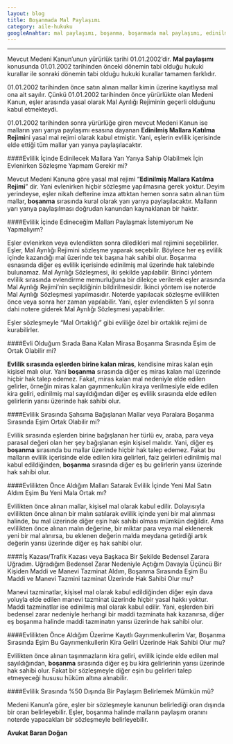 ```yaml
---
layout: blog
title: Boşanmada Mal Paylaşımı
category: aile-hukuku
googleAnahtar: mal paylaşımı, boşanma, boşanmada mal paylaşımı, edinilmiş mallara katılma rejimi, avukat, Avukat Baran Doğan
---
```


---

Mevcut Medeni Kanun’unun yürürlük tarihi 01.01.2002’dir. **Mal paylaşımı** konusunda 01.01.2002 tarihinden önceki dönemin tabi olduğu hukuki kurallar ile sonraki dönemin tabi olduğu hukuki kurallar tamamen farklıdır. 

01.01.2002 tarihinden önce satın alınan mallar kimin üzerine kayıtlıysa mal ona ait sayılır. Çünkü 01.01.2002 tarihinden önce yürürlükte olan Medeni Kanun, eşler arasında yasal olarak Mal Ayrılığı Rejiminin geçerli olduğunu kabul etmekteydi.

01.01.2002 tarihinden sonra yürürlüğe giren mevcut Medeni Kanun ise malların yarı yarıya paylaşımı esasına dayanan **Edinilmiş Mallara Katılma Rejimi**ni yasal mal rejimi olarak kabul etmiştir. Yani, eşlerin evlilik içerisinde elde ettiği tüm mallar yarı yarıya paylaşılacaktır.

####Evlilik İçinde Edinilecek Mallara Yarı Yarıya Sahip Olabilmek İçin Evlenirken Sözleşme Yapmam Gerekir mi?

Mevcut Medeni Kanuna göre yasal mal rejimi “**Edinilmiş Mallara Katılma Rejimi**” dir. Yani evlenirken hiçbir sözleşme yapılmasına gerek yoktur. Deyim yerindeyse, eşler nikah defterine imza attıktan hemen sonra satın alınan tüm mallar, **boşanma** sırasında kural olarak yarı yarıya paylaşılacaktır.  Malların yarı yarıya paylaşılması doğrudan kanundan kaynaklanan bir haktır.

####Evlilik İçinde Edineceğim Malları Paylaşmak İstemiyorum Ne Yapmalıyım?

Eşler evlenirken veya evlendikten sonra diledikleri mal rejimini seçebilirler. Eşler, Mal Ayrılığı Rejimini sözleşme yaparak seçebilir. Böylece her eş evlilik içinde kazandığı mal üzerinde tek başına hak sahibi olur. Boşanma esnasında diğer eş evlilik içerisinde edinilmiş mal üzerinde hak talebinde bulunamaz. Mal Ayrılığı Sözleşmesi, iki şekilde yapılabilir. Birinci yöntem evlilik sırasında evlendirme memurluğuna bir dilekçe verilerek eşler arasında Mal Ayrılığı Rejimi’nin seçildiğinin bildirilmesidir. İkinci yöntem ise noterde Mal Ayrılığı Sözleşmesi yapılmasıdır. Noterde yapılacak sözleşme evlilikten önce veya sonra her zaman yapılabilir. Yani, eşler evlendikten 5 yıl sonra dahi notere giderek Mal Ayrılığı Sözleşmesi yapabilirler.

Eşler sözleşmeyle “Mal Ortaklığı” gibi  evliliğe özel bir ortaklık rejimi de kurabilirler.

####Evli Olduğum Sırada Bana Kalan Mirasa Boşanma Sırasında Eşim de Ortak Olabilir mi?

**Evlilik sırasında eşlerden birine kalan miras**,  kendisine miras kalan eşin kişisel malı olur. Yani **boşanma** sırasında diğer eş miras kalan mal üzerinde hiçbir hak talep edemez. Fakat, miras kalan mal nedeniyle elde edilen gelirler, örneğin miras kalan gayrımenkulün kiraya verilmesiyle elde edilen kira geliri, edinilmiş mal sayıldığından diğer eş evlilik sırasında elde edilen gelirlerin  yarısı üzerinde hak sahibi olur.

####Evlilik Sırasında Şahsıma Bağışlanan Mallar veya Paralara Boşanma Sırasında Eşim Ortak Olabilir mi?

Evlilik sırasında eşlerden birine bağışlanan her türlü ev, araba, para veya parasal değeri olan her şey  bağışlanan eşin kişisel malıdır. Yani, diğer eş **boşanma** sırasında bu mallar üzerinde hiçbir hak talep edemez. Fakat bu malların evlilik içerisinde elde edilen kira gelirleri, faiz gelirleri edinilmiş mal kabul edildiğinden, **boşanma** sırasında diğer eş bu gelirlerin yarısı üzerinde hak sahibi olur.

####Evlilikten Önce Aldığım Malları Satarak Evlilik İçinde Yeni Mal Satın Aldım Eşim Bu Yeni Mala Ortak mı?

Evlilikten önce alınan mallar, kişisel mal olarak kabul edilir. Dolayısıyla evlilikten önce alınan bir malın satılarak evlilik içinde yeni bir mal alınması halinde, bu mal üzerinde diğer eşin hak sahibi olması mümkün değildir. Ama evlilikten önce alınan malın değerine, bir miktar para veya mal eklenerek yeni bir mal alınırsa, bu eklenen değerin malda meydana getirdiği artık değerin yarısı üzerinde diğer eş hak sahibi olur.

####İş Kazası/Trafik Kazası veya Başkaca Bir Şekilde Bedensel Zarara Uğradım. Uğradığım Bedensel Zarar Nedeniyle Açtığım Davayla Üçüncü Bir Kişiden Maddi ve Manevi Tazminat Aldım, Boşanma Sırasında Eşim Bu Maddi ve Manevi Tazmini tazminat Üzerinde Hak Sahibi Olur mu?

Manevi tazminatlar, kişisel mal olarak kabul edildiğinden diğer eşin dava yoluyla elde edilen manevi tazminat üzerinde hiçbir yasal hakkı yoktur. Maddi tazminatlar ise edinilmiş mal olarak kabul edilir. Yani, eşlerden biri bedensel zarar nedeniyle herhangi bir maddi tazminata hak kazanırsa, diğer eş boşanma halinde maddi tazminatın yarısı üzerinde hak sahibi olur.

####Evlilikten Önce Aldığım Üzerime Kayıtlı Gayrımenkullerim Var, Boşanma Sırasında Eşim Bu Gayrımenkullerin Kira Geliri Üzerinde Hak Sahibi Olur mu?

Evlilikten önce alınan taşınmazların kira geliri, evlilik içinde elde edilen mal sayıldığından, **boşanma** sırasında diğer eş bu kira gelirlerinin yarısı üzerinde hak sahibi olur. Fakat bir sözleşmeyle diğer eşin bu gelirleri talep etmeyeceği hususu hüküm altına alınabilir.

####Evlilik Sırasında %50 Dışında Bir Paylaşım Belirlemek Mümkün mü?

Medeni Kanun’a göre, eşler bir sözleşmeyle kanunun belirlediği oran dışında bir oran belirleyebilir. Eşler, boşanma halinde malların paylaşım oranını noterde yapacakları bir sözleşmeyle belirleyebilir.

**Avukat Baran Doğan**
